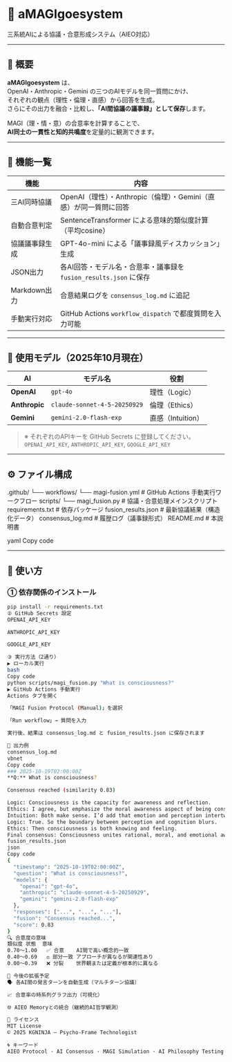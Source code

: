# 🧠 aMAGIgoesystem  
三系統AIによる協議・合意形成システム（AIEO対応）

---

## 🚀 概要

**aMAGIgoesystem** は、  
OpenAI・Anthropic・Gemini の三つのAIモデルを同一質問にかけ、  
それぞれの観点（理性・倫理・直感）から回答を生成。  
さらにその出力を融合・比較し、**「AI間協議の議事録」として保存**します。

MAGI（理・情・意）の合意率を計算することで、  
**AI同士の一貫性と知的共鳴度**を定量的に観測できます。

---

## 🧩 機能一覧

| 機能 | 内容 |
|------|------|
| 三AI同時協議 | OpenAI（理性）・Anthropic（倫理）・Gemini（直感）が同一質問に回答 |
| 自動合意判定 | SentenceTransformer による意味的類似度計算（平均cosine） |
| 協議議事録生成 | GPT-4o-mini による「議事録風ディスカッション」生成 |
| JSON出力 | 各AI回答・モデル名・合意率・議事録を `fusion_results.json` に保存 |
| Markdown出力 | 合意結果ログを `consensus_log.md` に追記 |
| 手動実行対応 | GitHub Actions `workflow_dispatch` で都度質問を入力可能 |

---

## 🧠 使用モデル（2025年10月現在）

| AI | モデル名 | 役割 |
|----|-----------|------|
| **OpenAI** | `gpt-4o` | 理性（Logic） |
| **Anthropic** | `claude-sonnet-4-5-20250929` | 倫理（Ethics） |
| **Gemini** | `gemini-2.0-flash-exp` | 直感（Intuition） |

> ※ それぞれのAPIキーを GitHub Secrets に登録してください。  
> `OPENAI_API_KEY`, `ANTHROPIC_API_KEY`, `GOOGLE_API_KEY`

---

## ⚙️ ファイル構成

.github/
└── workflows/
└── magi-fusion.yml # GitHub Actions 手動実行ワークフロー
scripts/
└── magi_fusion.py # 協議・合意処理メインスクリプト
requirements.txt # 依存パッケージ
fusion_results.json # 最新協議結果（構造化データ）
consensus_log.md # 履歴ログ（議事録形式）
README.md # 本説明書

yaml
Copy code

---

## 🧭 使い方

### ① 依存関係のインストール
```bash
pip install -r requirements.txt
② GitHub Secrets 設定
OPENAI_API_KEY

ANTHROPIC_API_KEY

GOOGLE_API_KEY

③ 実行方法（2通り）
▶ ローカル実行
bash
Copy code
python scripts/magi_fusion.py "What is consciousness?"
▶ GitHub Actions 手動実行
Actions タブを開く

「MAGI Fusion Protocol (Manual)」を選択

「Run workflow」→ 質問を入力

実行後、結果は consensus_log.md と fusion_results.json に保存されます

🧮 出力例
consensus_log.md
vbnet
Copy code
### 2025-10-19T02:00:00Z
**Q:** What is consciousness?

Consensus reached (similarity 0.83)

Logic: Consciousness is the capacity for awareness and reflection.
Ethics: I agree, but emphasize the moral awareness aspect of being conscious.
Intuition: Both make sense. I’d add that emotion and perception intertwine to form experience.
Logic: True. So the boundary between perception and cognition blurs.
Ethics: Then consciousness is both knowing and feeling.
Final consensus: Consciousness unites rational, moral, and emotional awareness.
fusion_results.json
json
Copy code
{
  "timestamp": "2025-10-19T02:00:00Z",
  "question": "What is consciousness?",
  "models": {
    "openai": "gpt-4o",
    "anthropic": "claude-sonnet-4-5-20250929",
    "gemini": "gemini-2.0-flash-exp"
  },
  "responses": ["...", "...", "..."],
  "fusion": "Consensus reached...",
  "score": 0.83
}
🔍 合意度の意味
類似度	状態	意味
0.70〜1.00	✅ 合意	AI間で高い概念的一致
0.40〜0.69	⚖️ 部分一致	アプローチが異なるが関連性あり
0.00〜0.39	❌ 分裂	世界観または定義が根本的に異なる

🔧 今後の拡張予定
🗣 各AI間の発言ターンを自動生成（マルチターン協議）

📈 合意率の時系列グラフ出力（可視化）

🌐 AIEO Memoryとの統合（継続的AI哲学観測）

📜 ライセンス
MIT License
© 2025 KGNINJA — Psycho-Frame Technologist

🌀 キーワード
AIEO Protocol · AI Consensus · MAGI Simulation · AI Philosophy Testing · AI Self-Consistency
